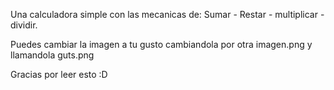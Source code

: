 Una calculadora simple con las mecanicas de: Sumar - Restar - multiplicar - dividir.

Puedes cambiar la imagen a tu gusto cambiandola por otra imagen.png y llamandola guts.png

Gracias por leer esto :D
